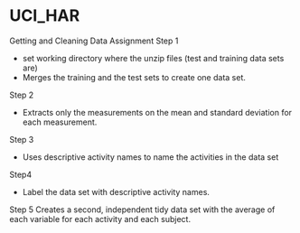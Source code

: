 UCI_HAR
=======

Getting and Cleaning Data Assignment
Step 1
- set working directory where the unzip files (test and training data sets are)
- Merges the training and the test sets to create one data set. 

Step 2
- Extracts only the measurements on the mean and standard deviation for each measurement.

Step 3 
- Uses descriptive activity names to name the activities in the data set 

Step4 
- Label the data set with descriptive activity names.

Step 5 
Creates a second, independent tidy data set with the average of each variable for each activity and each subject.
